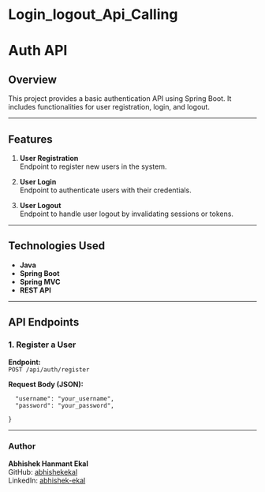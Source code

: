 # Login_logout_Api_Calling

# Auth API

## Overview

This project provides a basic authentication API using Spring Boot. It includes functionalities for user registration, login, and logout.

---

## Features

1. **User Registration**  
   Endpoint to register new users in the system.

2. **User Login**  
   Endpoint to authenticate users with their credentials.

3. **User Logout**  
   Endpoint to handle user logout by invalidating sessions or tokens.

---

## Technologies Used

- **Java**
- **Spring Boot**
- **Spring MVC**
- **REST API**

---

## API Endpoints

### 1. Register a User
**Endpoint:**  
`POST /api/auth/register`

**Request Body (JSON):**

```{
  "username": "your_username",
  "password": "your_password",
 
}
```

---
### Author
**Abhishek Hanmant Ekal**  
GitHub: [abhishekekal](https://github.com/abhishekekal)  
LinkedIn: [abhishek-ekal](https://www.linkedin.com/in/abhishek-ekal-57642425b/)

